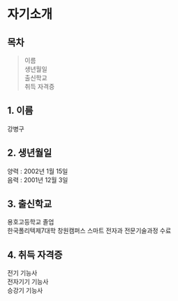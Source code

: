 자기소개
======
목차
--
> 이름   
> 생년월일   
> 출신학교   
> 취득 자격증   
   
   
## 1. 이름   
강병구   
   
## 2. 생년월일
양력 : 2002년 1월 15일   
음력 : 2001년 12월 3일   
   
## 3. 출신학교   
용호고등학교 졸업   
한국폴리텍제7대학 창원캠퍼스 스마트 전자과 전문기술과정 수료   
   
## 4. 취득 자격증   
전기 기능사   
전자기기 기능사   
승강기 기능사
